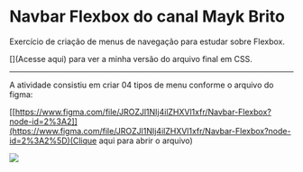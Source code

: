 # Navbar Flexbox do canal Mayk Brito

Exercício de criação de menus de navegação para estudar sobre Flexbox. 

[](Acesse aqui) para ver a minha versão do arquivo final em CSS.

---

A atividade consistiu em criar 04 tipos de menu conforme o arquivo do figma:

[[https://www.figma.com/file/JROZJl1NIj4ilZHXVl1xfr/Navbar-Flexbox?node-id=2%3A2]](https://www.figma.com/file/JROZJl1NIj4ilZHXVl1xfr/Navbar-Flexbox?node-id=2%3A2%5D)(Clique aqui para abrir o arquivo)

![](C:\Users\gihan\AppData\Roaming\marktext\images\2023-03-15-19-02-07-image.png)


